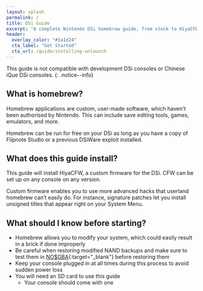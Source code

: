 ```yaml
---
layout: splash
permalink: /
title: DSi Guide
excerpt: "A complete Nintendo DSi homebrew guide, from stock to HiyaCFW."
header:
  overlay_color: "#1a1d24"
  cta_label: "Get Started"
  cta_url: /guide/installing-unlaunch
---
```


This guide is not compatible with development DSi consoles or Chinese iQue DSi consoles.
{: .notice--info}

## What is homebrew?

Homebrew applications are custom, user-made software, which haven't been authorised by Nintendo. This can include save editing tools, games, emulators, and more.

Homebrew can be run for free on your DSi as long as you have a copy of Flipnote Studio or a previous DSiWare exploit installed.

## What does this guide install?

This guide will install HiyaCFW, a custom firmware for the DSi. CFW can be set up on any console on any version.

Custom firmware enables you to use more advanced hacks that userland homebrew can’t easily do. For instance, signature patches let you install unsigned titles that appear right on your System Menu.

## What should I know before starting?

- Homebrew allows you to modify your system, which could easily result in a brick if done improperly
- Be careful when restoring modified NAND backups and make sure to test them in [NO$GBA](https://problemkaputt.de/gba.htm){:target="_blank"} before restoring them
- Keep your console plugged in at all times during this process to avoid sudden power loss
- You will need an SD card to use this guide
  - Your console should come with one
